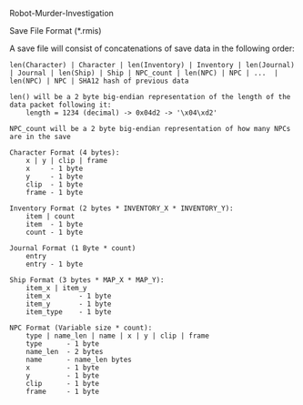 Robot-Murder-Investigation

Save File Format (*.rmis)

A save file will consist of concatenations of save data in the following order:

    len(Character) | Character | len(Inventory) | Inventory | len(Journal) | Journal | len(Ship) | Ship | NPC_count | len(NPC) | NPC | ...  | len(NPC) | NPC | SHA12 hash of previous data

    len() will be a 2 byte big-endian representation of the length of the data packet following it:
        length = 1234 (decimal) -> 0x04d2 -> '\x04\xd2'

    NPC_count will be a 2 byte big-endian representation of how many NPCs are in the save

    Character Format (4 bytes):
        x | y | clip | frame
        x     - 1 byte
        y     - 1 byte
        clip  - 1 byte
        frame - 1 byte

    Inventory Format (2 bytes * INVENTORY_X * INVENTORY_Y):
        item | count
        item  - 1 byte
        count - 1 byte

    Journal Format (1 Byte * count)
        entry
        entry - 1 byte

    Ship Format (3 bytes * MAP_X * MAP_Y):
        item_x | item_y
        item_x       - 1 byte
        item_y       - 1 byte
        item_type    - 1 byte

    NPC Format (Variable size * count):
        type | name_len | name | x | y | clip | frame
        type      - 1 byte
        name_len  - 2 bytes
        name      - name_len bytes
        x         - 1 byte
        y         - 1 byte
        clip      - 1 byte
        frame     - 1 byte
